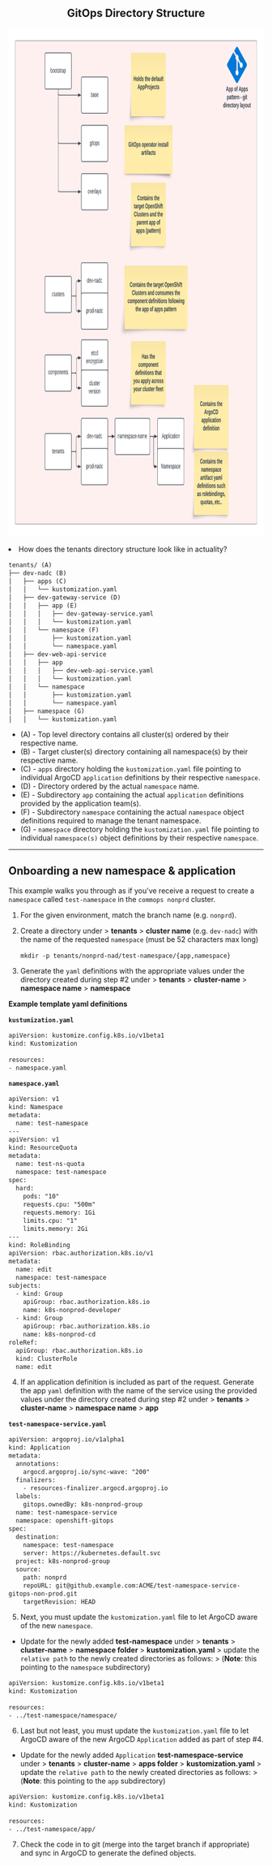 <h2 align="center">GitOps Directory Structure</h2>

<p align="center">
  <img src="https://github.com/salanisor/gitops/blob/master/yaml/gitops-aep.png" height="1000"/>
</p

* How does the tenants directory structure look like in actuality?

~~~
tenants/ (A)
├── dev-nadc (B)
│   ├── apps (C)
│   │   └── kustomization.yaml
│   ├── dev-gateway-service (D)
│   │   ├── app (E)
│   │   │   ├── dev-gateway-service.yaml
│   │   │   └── kustomization.yaml
│   │   └── namespace (F)
│   │       ├── kustomization.yaml
│   │       └── namespace.yaml
│   ├── dev-web-api-service
│   │   ├── app
│   │   │   ├── dev-web-api-service.yaml
│   │   │   └── kustomization.yaml
│   │   └── namespace
│   │       ├── kustomization.yaml
│   │       └── namespace.yaml
│   ├── namespace (G)
│   │   └── kustomization.yaml
~~~

* (A) - Top level directory contains all cluster(s) ordered by their respective name.
* (B) - Target cluster(s) directory containing all namespace(s) by their respective name.
* (C) - `apps` directory holding the `kustomization.yaml` file pointing to individual ArgoCD `application` definitions by their respective `namespace`.
* (D) - Directory ordered by the actual `namespace` name.
* (E) - Subdirectory `app` containing the actual `application` definitions provided by the application team(s).
* (F) - Subdirectory `namespace` containing the actual `namespace` object definitions required to manage the tenant namespace.
* (G) - `namespace` directory holding the `kustomization.yaml` file pointing to individual `namespace(s)` object definitions by their respective `namespace`.

***


## **Onboarding a new namespace & application**

This example walks you through as if you've receive a request to create a `namespace` called `test-namespace` in the `commops nonprd` cluster.

1. For the given environment, match the branch name (e.g. `nonprd`).
2. Create a directory under > **tenants** > **cluster name** (e.g. `dev-nadc`) with the name of the requested `namespace` (must be 52 characters max long)

    `mkdir -p tenants/nonprd-nad/test-namespace/{app,namespace}`

3. Generate the `yaml` definitions with the appropriate values under the directory created during step #2 under > **tenants** > **cluster-name** > **namespace name** > **namespace**

**Example template yaml definitions**

**`kustumization.yaml`**
~~~
apiVersion: kustomize.config.k8s.io/v1beta1
kind: Kustomization

resources:
- namespace.yaml
~~~~

**`namespace.yaml`**
~~~
apiVersion: v1
kind: Namespace
metadata:
  name: test-namespace
---
apiVersion: v1
kind: ResourceQuota
metadata:
  name: test-ns-quota
  namespace: test-namespace
spec:
  hard:
    pods: "10" 
    requests.cpu: "500m" 
    requests.memory: 1Gi 
    limits.cpu: "1" 
    limits.memory: 2Gi 
---
kind: RoleBinding
apiVersion: rbac.authorization.k8s.io/v1
metadata:
  name: edit
  namespace: test-namespace
subjects:
  - kind: Group
    apiGroup: rbac.authorization.k8s.io
    name: k8s-nonprod-developer
  - kind: Group
    apiGroup: rbac.authorization.k8s.io
    name: k8s-nonprod-cd
roleRef:
  apiGroup: rbac.authorization.k8s.io
  kind: ClusterRole
  name: edit
~~~

4. If an application definition is included as part of the request. Generate the app `yaml` definition with the name of the service using the provided values under the directory created during step #2 under > **tenants** > **cluster-name** > **namespace name** > **app**

**`test-namespace-service.yaml`**
~~~
apiVersion: argoproj.io/v1alpha1
kind: Application
metadata:
  annotations:
    argocd.argoproj.io/sync-wave: "200"
  finalizers:
    - resources-finalizer.argocd.argoproj.io
  labels:
    gitops.ownedBy: k8s-nonprod-group
  name: test-namespace-service
  namespace: openshift-gitops
spec:
  destination:
    namespace: test-namespace
    server: https://kubernetes.default.svc
  project: k8s-nonprod-group
  source:
    path: nonprd
    repoURL: git@github.example.com:ACME/test-namespace-service-gitops-non-prod.git
    targetRevision: HEAD
~~~

5. Next, you must update the `kustomization.yaml` file to let ArgoCD aware of the new `namespace`.

* Update for the newly added **test-namespace** under > **tenants** > **cluster-name** > **namespace folder** > **kustomization.yaml** > update the `relative path` to the newly created directories as follows: > (**Note**: this pointing to the `namespace` subdirectory)

~~~
apiVersion: kustomize.config.k8s.io/v1beta1
kind: Kustomization

resources:
- ../test-namespace/namespace/
~~~

6. Last but not least, you must update the `kustomization.yaml` file to let ArgoCD aware of the new ArgoCD `Application` added as part of step #4.

* Update for the newly added `Application` **test-namespace-service** under > **tenants** > **cluster-name** > **apps folder** > **kustomization.yaml** > update the `relative path` to the newly created directories as follows: > (**Note**: this pointing to the `app` subdirectory)

~~~
apiVersion: kustomize.config.k8s.io/v1beta1
kind: Kustomization

resources:
- ../test-namespace/app/
~~~

7. Check the code in to git (merge into the target branch if appropriate) and sync in ArgoCD to generate the defined objects.
